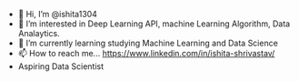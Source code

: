 - 👋 Hi, I’m @ishita1304
- 👀 I’m interested in Deep Learning API, machine Learning Algorithm, Data Analaytics.
- 🌱 I’m currently learning studying Machine Learning and Data Science
- 📫 How to reach me... https://www.linkedin.com/in/ishita-shrivastav/
-  Aspiring Data Scientist 
<!---
ishita1304/ishita1304 is a ✨ special ✨ repository because its `README.md` (this file) appears on your GitHub profile.
You can click the Preview link to take a look at your changes.
--->
